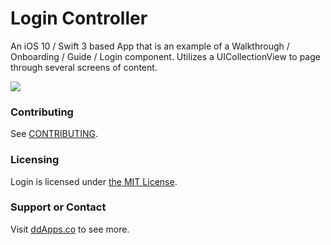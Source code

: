 # Login Controller
An iOS 10 / Swift 3 based App that is an example of a Walkthrough / Onboarding / Guide / Login component. Utilizes a UICollectionView to page through several screens of content.

![](art/screenshot/login07.gif?raw=true)

### Contributing
See [CONTRIBUTING](CONTRIBUTING.md).

### Licensing
Login is licensed under [the MIT License](LICENSE).

### Support or Contact
Visit [ddApps.co](http://ddapps.co) to see more.